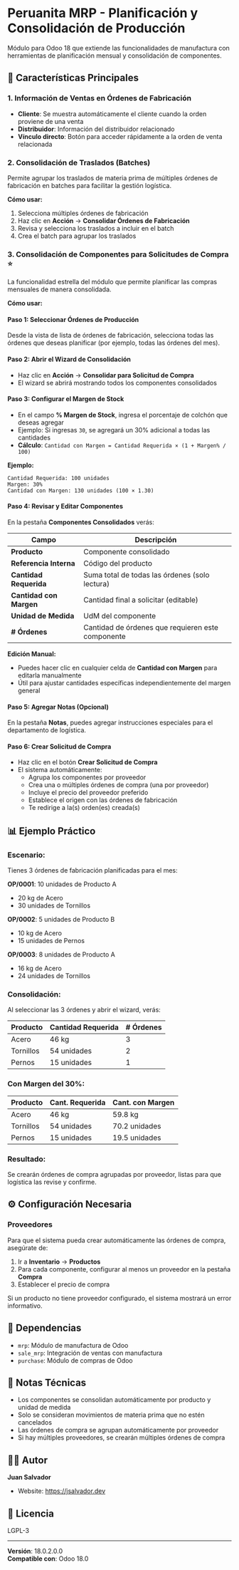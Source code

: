 # Peruanita MRP - Planificación y Consolidación de Producción

Módulo para Odoo 18 que extiende las funcionalidades de manufactura con herramientas de planificación mensual y consolidación de componentes.

## 🎯 Características Principales

### 1. Información de Ventas en Órdenes de Fabricación
- **Cliente**: Se muestra automáticamente el cliente cuando la orden proviene de una venta
- **Distribuidor**: Información del distribuidor relacionado
- **Vínculo directo**: Botón para acceder rápidamente a la orden de venta relacionada

### 2. Consolidación de Traslados (Batches)
Permite agrupar los traslados de materia prima de múltiples órdenes de fabricación en batches para facilitar la gestión logística.

**Cómo usar:**
1. Selecciona múltiples órdenes de fabricación
2. Haz clic en **Acción** → **Consolidar Órdenes de Fabricación**
3. Revisa y selecciona los traslados a incluir en el batch
4. Crea el batch para agrupar los traslados

### 3. Consolidación de Componentes para Solicitudes de Compra ⭐

La funcionalidad estrella del módulo que permite planificar las compras mensuales de manera consolidada.

**Cómo usar:**

#### Paso 1: Seleccionar Órdenes de Producción
Desde la vista de lista de órdenes de fabricación, selecciona todas las órdenes que deseas planificar (por ejemplo, todas las órdenes del mes).

#### Paso 2: Abrir el Wizard de Consolidación
- Haz clic en **Acción** → **Consolidar para Solicitud de Compra**
- El wizard se abrirá mostrando todos los componentes consolidados

#### Paso 3: Configurar el Margen de Stock
- En el campo **% Margen de Stock**, ingresa el porcentaje de colchón que deseas agregar
- Ejemplo: Si ingresas `30`, se agregará un 30% adicional a todas las cantidades
- **Cálculo**: `Cantidad con Margen = Cantidad Requerida × (1 + Margen% / 100)`

**Ejemplo:**
```
Cantidad Requerida: 100 unidades
Margen: 30%
Cantidad con Margen: 130 unidades (100 × 1.30)
```

#### Paso 4: Revisar y Editar Componentes

En la pestaña **Componentes Consolidados** verás:

| Campo | Descripción |
|-------|-------------|
| **Producto** | Componente consolidado |
| **Referencia Interna** | Código del producto |
| **Cantidad Requerida** | Suma total de todas las órdenes (solo lectura) |
| **Cantidad con Margen** | Cantidad final a solicitar (editable) |
| **Unidad de Medida** | UdM del componente |
| **# Órdenes** | Cantidad de órdenes que requieren este componente |

**Edición Manual:**
- Puedes hacer clic en cualquier celda de **Cantidad con Margen** para editarla manualmente
- Útil para ajustar cantidades específicas independientemente del margen general

#### Paso 5: Agregar Notas (Opcional)
En la pestaña **Notas**, puedes agregar instrucciones especiales para el departamento de logística.

#### Paso 6: Crear Solicitud de Compra
- Haz clic en el botón **Crear Solicitud de Compra**
- El sistema automáticamente:
  - Agrupa los componentes por proveedor
  - Crea una o múltiples órdenes de compra (una por proveedor)
  - Incluye el precio del proveedor preferido
  - Establece el origen con las órdenes de fabricación
  - Te redirige a la(s) orden(es) creada(s)

## 📊 Ejemplo Práctico

### Escenario:
Tienes 3 órdenes de fabricación planificadas para el mes:

**OP/0001**: 10 unidades de Producto A
- 20 kg de Acero
- 30 unidades de Tornillos

**OP/0002**: 5 unidades de Producto B
- 10 kg de Acero
- 15 unidades de Pernos

**OP/0003**: 8 unidades de Producto A
- 16 kg de Acero
- 24 unidades de Tornillos

### Consolidación:
Al seleccionar las 3 órdenes y abrir el wizard, verás:

| Producto | Cantidad Requerida | # Órdenes |
|----------|-------------------|-----------|
| Acero | 46 kg | 3 |
| Tornillos | 54 unidades | 2 |
| Pernos | 15 unidades | 1 |

### Con Margen del 30%:

| Producto | Cant. Requerida | Cant. con Margen |
|----------|----------------|------------------|
| Acero | 46 kg | 59.8 kg |
| Tornillos | 54 unidades | 70.2 unidades |
| Pernos | 15 unidades | 19.5 unidades |

### Resultado:
Se crearán órdenes de compra agrupadas por proveedor, listas para que logística las revise y confirme.

## ⚙️ Configuración Necesaria

### Proveedores
Para que el sistema pueda crear automáticamente las órdenes de compra, asegúrate de:
1. Ir a **Inventario** → **Productos**
2. Para cada componente, configurar al menos un proveedor en la pestaña **Compra**
3. Establecer el precio de compra

Si un producto no tiene proveedor configurado, el sistema mostrará un error informativo.

## 🔧 Dependencias

- `mrp`: Módulo de manufactura de Odoo
- `sale_mrp`: Integración de ventas con manufactura
- `purchase`: Módulo de compras de Odoo

## 📝 Notas Técnicas

- Los componentes se consolidan automáticamente por producto y unidad de medida
- Solo se consideran movimientos de materia prima que no estén cancelados
- Las órdenes de compra se agrupan automáticamente por proveedor
- Si hay múltiples proveedores, se crearán múltiples órdenes de compra

## 👨‍💻 Autor

**Juan Salvador**
- Website: https://jsalvador.dev

## 📄 Licencia

LGPL-3

---

**Versión**: 18.0.2.0.0  
**Compatible con**: Odoo 18.0
